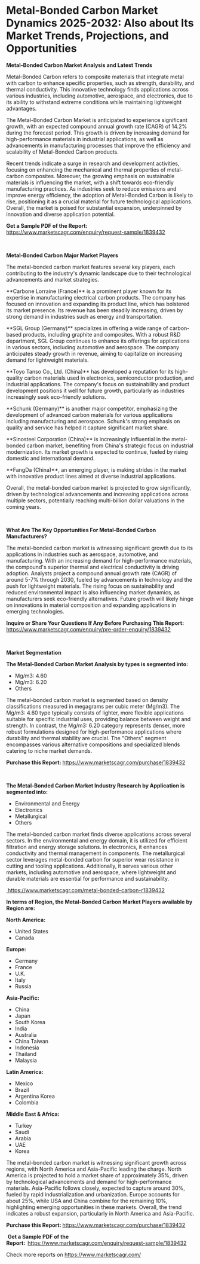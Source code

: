 <p><h1>Metal-Bonded Carbon Market Dynamics 2025-2032: Also about Its Market Trends, Projections, and Opportunities</h1></p><p><strong>Metal-Bonded Carbon Market Analysis and Latest Trends</strong></p>
<p><p>Metal-Bonded Carbon refers to composite materials that integrate metal with carbon to enhance specific properties, such as strength, durability, and thermal conductivity. This innovative technology finds applications across various industries, including automotive, aerospace, and electronics, due to its ability to withstand extreme conditions while maintaining lightweight advantages.</p><p>The Metal-Bonded Carbon Market is anticipated to experience significant growth, with an expected compound annual growth rate (CAGR) of 14.2% during the forecast period. This growth is driven by increasing demand for high-performance materials in industrial applications, as well as advancements in manufacturing processes that improve the efficiency and scalability of Metal-Bonded Carbon products.</p><p>Recent trends indicate a surge in research and development activities, focusing on enhancing the mechanical and thermal properties of metal-carbon composites. Moreover, the growing emphasis on sustainable materials is influencing the market, with a shift towards eco-friendly manufacturing practices. As industries seek to reduce emissions and improve energy efficiency, the adoption of Metal-Bonded Carbon is likely to rise, positioning it as a crucial material for future technological applications. Overall, the market is poised for substantial expansion, underpinned by innovation and diverse application potential.</p></p>
<p><strong>Get a Sample PDF of the Report:&nbsp;</strong> <a href="https://www.marketscagr.com/enquiry/request-sample/1839432?utm_campaign=2107&utm_medium=2&utm_source=Github&utm_content=ia&utm_term=03022025&utm_id=metal-bonded-carbon">https://www.marketscagr.com/enquiry/request-sample/1839432</a></p>
<p>&nbsp;</p>
<p><strong>Metal-Bonded Carbon Major Market Players</strong></p>
<p><p>The metal-bonded carbon market features several key players, each contributing to the industry's dynamic landscape due to their technological advancements and market strategies.</p><p>**Carbone Lorraine (France)** is a prominent player known for its expertise in manufacturing electrical carbon products. The company has focused on innovation and expanding its product line, which has bolstered its market presence. Its revenue has been steadily increasing, driven by strong demand in industries such as energy and transportation.</p><p>**SGL Group (Germany)** specializes in offering a wide range of carbon-based products, including graphite and composites. With a robust R&D department, SGL Group continues to enhance its offerings for applications in various sectors, including automotive and aerospace. The company anticipates steady growth in revenue, aiming to capitalize on increasing demand for lightweight materials.</p><p>**Toyo Tanso Co., Ltd. (China)** has developed a reputation for its high-quality carbon materials used in electronics, semiconductor production, and industrial applications. The company's focus on sustainability and product development positions it well for future growth, particularly as industries increasingly seek eco-friendly solutions.</p><p>**Schunk (Germany)** is another major competitor, emphasizing the development of advanced carbon materials for various applications including manufacturing and aerospace. Schunk's strong emphasis on quality and service has helped it capture significant market share.</p><p>**Sinosteel Corporation (China)** is increasingly influential in the metal-bonded carbon market, benefiting from China's strategic focus on industrial modernization. Its market growth is expected to continue, fueled by rising domestic and international demand.</p><p>**FangDa (China)**, an emerging player, is making strides in the market with innovative product lines aimed at diverse industrial applications.</p><p>Overall, the metal-bonded carbon market is projected to grow significantly, driven by technological advancements and increasing applications across multiple sectors, potentially reaching multi-billion dollar valuations in the coming years.</p></p>
<p>&nbsp;</p>
<p><strong>What Are The Key Opportunities For Metal-Bonded Carbon Manufacturers?</strong></p>
<p><p>The metal-bonded carbon market is witnessing significant growth due to its applications in industries such as aerospace, automotive, and manufacturing. With an increasing demand for high-performance materials, the compound's superior thermal and electrical conductivity is driving adoption. Analysts project a compound annual growth rate (CAGR) of around 5-7% through 2030, fueled by advancements in technology and the push for lightweight materials. The rising focus on sustainability and reduced environmental impact is also influencing market dynamics, as manufacturers seek eco-friendly alternatives. Future growth will likely hinge on innovations in material composition and expanding applications in emerging technologies.</p></p>
<p><strong>Inquire or Share Your Questions If Any Before Purchasing This Report:</strong> <a href="https://www.marketscagr.com/enquiry/pre-order-enquiry/1839432?utm_campaign=2107&utm_medium=2&utm_source=Github&utm_content=ia&utm_term=03022025&utm_id=metal-bonded-carbon">https://www.marketscagr.com/enquiry/pre-order-enquiry/1839432</a></p>
<p>&nbsp;</p>
<p><strong>Market Segmentation</strong></p>
<p><strong>The Metal-Bonded Carbon Market Analysis by types is segmented into:</strong></p>
<p><ul><li>Mg/m3: 4.60</li><li>Mg/m3: 6.20</li><li>Others</li></ul></p>
<p><p>The metal-bonded carbon market is segmented based on density classifications measured in megagrams per cubic meter (Mg/m3). The Mg/m3: 4.60 type typically consists of lighter, more flexible applications suitable for specific industrial uses, providing balance between weight and strength. In contrast, the Mg/m3: 6.20 category represents denser, more robust formulations designed for high-performance applications where durability and thermal stability are crucial. The "Others" segment encompasses various alternative compositions and specialized blends catering to niche market demands.</p></p>
<p><strong>Purchase this Report:&nbsp;</strong><a href="https://www.marketscagr.com/purchase/1839432?utm_campaign=2107&utm_medium=2&utm_source=Github&utm_content=ia&utm_term=03022025&utm_id=metal-bonded-carbon">https://www.marketscagr.com/purchase/1839432</a></p>
<p>&nbsp;</p>
<p><strong>The Metal-Bonded Carbon Market Industry Research by Application is segmented into:</strong></p>
<p><ul><li>Environmental and Energy</li><li>Electronics</li><li>Metallurgical</li><li>Others</li></ul></p>
<p><p>The metal-bonded carbon market finds diverse applications across several sectors. In the environmental and energy domain, it is utilized for efficient filtration and energy storage solutions. In electronics, it enhances conductivity and thermal management in components. The metallurgical sector leverages metal-bonded carbon for superior wear resistance in cutting and tooling applications. Additionally, it serves various other markets, including automotive and aerospace, where lightweight and durable materials are essential for performance and sustainability.</p></p>
<p><a href="https://www.marketscagr.com/metal-bonded-carbon-r1839432?utm_campaign=2107&utm_medium=2&utm_source=Github&utm_content=ia&utm_term=03022025&utm_id=metal-bonded-carbon">&nbsp;https://www.marketscagr.com/metal-bonded-carbon-r1839432</a></p>
<p><strong>In terms of Region, the Metal-Bonded Carbon Market Players available by Region are:</strong></p>
<p>
    <p> <strong> North America: </strong>
        <ul>
            <li>United States</li>
            <li>Canada</li>
        </ul>
        </p> 
    <p> <strong> Europe: </strong>
        <ul>
            <li>Germany</li>
            <li>France</li>
            <li>U.K.</li>
            <li>Italy</li>
            <li>Russia</li>
        </ul>
        </p> 
    <p> <strong> Asia-Pacific: </strong>
        <ul>
            <li>China</li>
            <li>Japan</li>
            <li>South Korea</li>
            <li>India</li>
            <li>Australia</li>
            <li>China Taiwan</li>
            <li>Indonesia</li>
            <li>Thailand</li>
            <li>Malaysia</li>
        </ul>
        </p> 
    <p> <strong> Latin America: </strong>
        <ul>
            <li>Mexico</li>
            <li>Brazil</li>
            <li>Argentina Korea</li>
            <li>Colombia</li>
        </ul>
        </p> 
    <p> <strong> Middle East & Africa: </strong>
        <ul>
            <li>Turkey</li>
            <li>Saudi</li>
            <li>Arabia</li>
            <li>UAE</li>
            <li>Korea</li>
        </ul>
    </p>
    </p>
<p><p>The metal-bonded carbon market is witnessing significant growth across regions, with North America and Asia-Pacific leading the charge. North America is projected to hold a market share of approximately 35%, driven by technological advancements and demand for high-performance materials. Asia-Pacific follows closely, expected to capture around 30%, fueled by rapid industrialization and urbanization. Europe accounts for about 25%, while USA and China combine for the remaining 10%, highlighting emerging opportunities in these markets. Overall, the trend indicates a robust expansion, particularly in North America and Asia-Pacific.</p></p>
<p><strong>Purchase this Report: </strong><a href="https://www.marketscagr.com/purchase/1839432?utm_campaign=2107&utm_medium=2&utm_source=Github&utm_content=ia&utm_term=03022025&utm_id=metal-bonded-carbon">https://www.marketscagr.com/purchase/1839432</a></p>
<p>&nbsp;<strong>Get a Sample PDF of the Report:&nbsp;&nbsp;</strong><a href="https://www.marketscagr.com/enquiry/request-sample/1839432?utm_campaign=2107&utm_medium=2&utm_source=Github&utm_content=ia&utm_term=03022025&utm_id=metal-bonded-carbon">https://www.marketscagr.com/enquiry/request-sample/1839432</a></p>
<p><strong></strong></p>
<p>Check more reports on <a href="https://www.marketscagr.com/?utm_campaign=2107&utm_medium=2&utm_source=Github&utm_content=ia&utm_term=03022025&utm_id=metal-bonded-carbon">https://www.marketscagr.com/</a></p>
